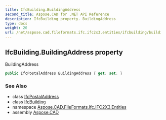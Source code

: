 ```yaml
---
title: IfcBuilding.BuildingAddress
second_title: Aspose.CAD for .NET API Reference
description: IfcBuilding property. BuildingAddress
type: docs
weight: 20
url: /net/aspose.cad.fileformats.ifc.ifc2x3.entities/ifcbuilding/buildingaddress/
---
```

## IfcBuilding.BuildingAddress property

BuildingAddress

```csharp
public IfcPostalAddress BuildingAddress { get; set; }
```

### See Also

* class [IfcPostalAddress](../../ifcpostaladdress/)
* class [IfcBuilding](../)
* namespace [Aspose.CAD.FileFormats.Ifc.IFC2X3.Entities](../../ifcbuilding/)
* assembly [Aspose.CAD](../../../)


